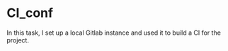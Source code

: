 # CI_conf
In this task, I set up a local Gitlab instance and used it to build a CI for the project. 
